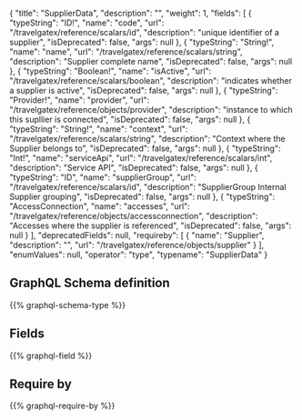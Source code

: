 {
  "title": "SupplierData",
  "description": "",
  "weight": 1,
  "fields": [
    {
      "typeString": "ID!",
      "name": "code",
      "url": "/travelgatex/reference/scalars/id",
      "description": "unique identifier of a supplier",
      "isDeprecated": false,
      "args": null
    },
    {
      "typeString": "String!",
      "name": "name",
      "url": "/travelgatex/reference/scalars/string",
      "description": "Supplier complete name",
      "isDeprecated": false,
      "args": null
    },
    {
      "typeString": "Boolean!",
      "name": "isActive",
      "url": "/travelgatex/reference/scalars/boolean",
      "description": "indicates whether a supplier is active",
      "isDeprecated": false,
      "args": null
    },
    {
      "typeString": "Provider!",
      "name": "provider",
      "url": "/travelgatex/reference/objects/provider",
      "description": "instance to which this supllier is connected",
      "isDeprecated": false,
      "args": null
    },
    {
      "typeString": "String!",
      "name": "context",
      "url": "/travelgatex/reference/scalars/string",
      "description": "Context where the Supplier belongs to",
      "isDeprecated": false,
      "args": null
    },
    {
      "typeString": "Int!",
      "name": "serviceApi",
      "url": "/travelgatex/reference/scalars/int",
      "description": "Service API",
      "isDeprecated": false,
      "args": null
    },
    {
      "typeString": "ID",
      "name": "supplierGroup",
      "url": "/travelgatex/reference/scalars/id",
      "description": "SupplierGroup Internal Supplier grouping",
      "isDeprecated": false,
      "args": null
    },
    {
      "typeString": "AccessConnection",
      "name": "accesses",
      "url": "/travelgatex/reference/objects/accessconnection",
      "description": "Accesses where the supplier is referenced",
      "isDeprecated": false,
      "args": null
    }
  ],
  "deprecatedFields": null,
  "requireby": [
    {
      "name": "Supplier",
      "description": "",
      "url": "/travelgatex/reference/objects/supplier"
    }
  ],
  "enumValues": null,
  "operator": "type",
  "typename": "SupplierData"
}
## GraphQL Schema definition

{{% graphql-schema-type %}}

## Fields

{{% graphql-field %}}

## Require by

{{% graphql-require-by %}}
